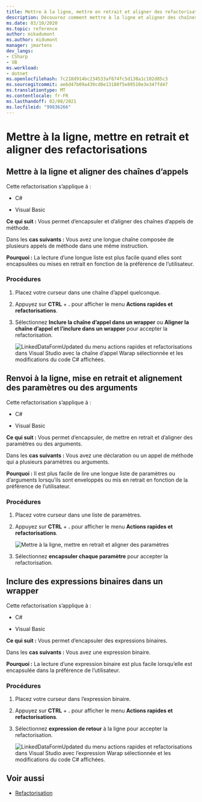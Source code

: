```yaml
---
title: Mettre à la ligne, mettre en retrait et aligner des refactorisations
description: Découvrez comment mettre à la ligne et aligner des chaînes d’appels de méthode.
ms.date: 03/10/2020
ms.topic: reference
author: mikadumont
ms.author: midumont
manager: jmartens
dev_langs:
- CSharp
- VB
ms.workload:
- dotnet
ms.openlocfilehash: 7c218d914bc234533af674fc5d138a1c102d85c3
ms.sourcegitcommit: ae6d47b09a439cd0e13180f5e89510e3e347fd47
ms.translationtype: MT
ms.contentlocale: fr-FR
ms.lasthandoff: 02/08/2021
ms.locfileid: "99836266"
---
```

# <a name="wrap-indent-and-align-refactorings"></a>Mettre à la ligne, mettre en retrait et aligner des refactorisations

## <a name="wrap-and-align-call-chains"></a>Mettre à la ligne et aligner des chaînes d’appels

Cette refactorisation s’applique à :

- C#

- Visual Basic

**Ce qui suit :** Vous permet d’encapsuler et d’aligner des chaînes d’appels de méthode.

Dans les **cas suivants :** Vous avez une longue chaîne composée de plusieurs appels de méthode dans une même instruction.

**Pourquoi :** La lecture d’une longue liste est plus facile quand elles sont encapsulées ou mises en retrait en fonction de la préférence de l’utilisateur.

### <a name="how-to"></a>Procédures

1. Placez votre curseur dans une chaîne d’appel quelconque.
2. Appuyez sur **CTRL** + **.** pour afficher le menu **Actions rapides et refactorisations**.
3. Sélectionnez **Inclure la chaîne d’appel dans un wrapper** ou **Aligner la chaîne d’appel et l’inclure dans un wrapper** pour accepter la refactorisation.

   ![LinkedDataFormUpdated du menu actions rapides et refactorisations dans Visual Studio avec la chaîne d’appel Warap sélectionnée et les modifications du code C# affichées.](media/wrap-call-chain.png)

## <a name="wrap-indent-and-align-parameters-or-arguments"></a>Renvoi à la ligne, mise en retrait et alignement des paramètres ou des arguments

Cette refactorisation s’applique à :

- C#

- Visual Basic

**Ce qui suit :** Vous permet d’encapsuler, de mettre en retrait et d’aligner des paramètres ou des arguments.

Dans les **cas suivants :** Vous avez une déclaration ou un appel de méthode qui a plusieurs paramètres ou arguments.

**Pourquoi :** Il est plus facile de lire une longue liste de paramètres ou d’arguments lorsqu’ils sont enveloppés ou mis en retrait en fonction de la préférence de l’utilisateur.

### <a name="how-to"></a>Procédures

1. Placez votre curseur dans une liste de paramètres.
2. Appuyez sur **CTRL** + **.** pour afficher le menu **Actions rapides et refactorisations**.

   ![Mettre à la ligne, mettre en retrait et aligner des paramètres](media/wrap-parameters.png)

3. Sélectionnez **encapsuler chaque paramètre** pour accepter la refactorisation.

## <a name="wrap-binary-expressions"></a>Inclure des expressions binaires dans un wrapper

Cette refactorisation s’applique à :

- C#

- Visual Basic

**Ce qui suit :** Vous permet d’encapsuler des expressions binaires.

Dans les **cas suivants :** Vous avez une expression binaire.

**Pourquoi :** La lecture d’une expression binaire est plus facile lorsqu’elle est encapsulée dans la préférence de l’utilisateur.

### <a name="how-to"></a>Procédures

1. Placez votre curseur dans l’expression binaire.
2. Appuyez sur **CTRL** + **.** pour afficher le menu **Actions rapides et refactorisations**.
3. Sélectionnez **expression de retour** à la ligne pour accepter la refactorisation.

   ![LinkedDataFormUpdated du menu actions rapides et refactorisations dans Visual Studio avec l’expression Warap sélectionnée et les modifications du code C# affichées.](media/wrap-binary-expression.png)

## <a name="see-also"></a>Voir aussi

- [Refactorisation](../refactoring-in-visual-studio.md)
